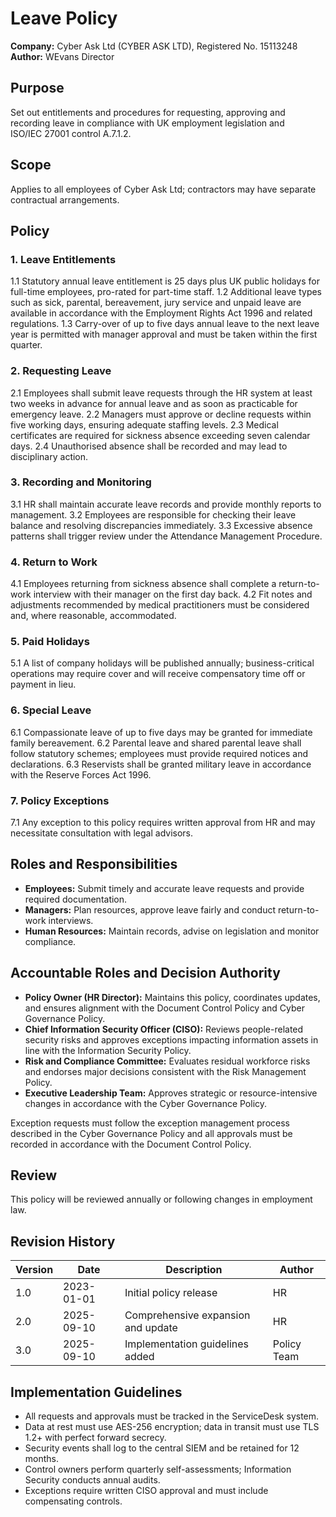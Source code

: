 # Leave Policy

**Company:** Cyber Ask Ltd (CYBER ASK LTD), Registered No. 15113248
**Author:** WEvans Director

## Purpose
Set out entitlements and procedures for requesting, approving and recording leave in compliance with UK employment legislation and ISO/IEC 27001 control A.7.1.2.

## Scope
Applies to all employees of Cyber Ask Ltd; contractors may have separate contractual arrangements.

## Policy
### 1. Leave Entitlements
1.1 Statutory annual leave entitlement is 25 days plus UK public holidays for full-time employees, pro-rated for part-time staff.
1.2 Additional leave types such as sick, parental, bereavement, jury service and unpaid leave are available in accordance with the Employment Rights Act 1996 and related regulations.
1.3 Carry-over of up to five days annual leave to the next leave year is permitted with manager approval and must be taken within the first quarter.

### 2. Requesting Leave
2.1 Employees shall submit leave requests through the HR system at least two weeks in advance for annual leave and as soon as practicable for emergency leave.
2.2 Managers must approve or decline requests within five working days, ensuring adequate staffing levels.
2.3 Medical certificates are required for sickness absence exceeding seven calendar days.
2.4 Unauthorised absence shall be recorded and may lead to disciplinary action.

### 3. Recording and Monitoring
3.1 HR shall maintain accurate leave records and provide monthly reports to management.
3.2 Employees are responsible for checking their leave balance and resolving discrepancies immediately.
3.3 Excessive absence patterns shall trigger review under the Attendance Management Procedure.

### 4. Return to Work
4.1 Employees returning from sickness absence shall complete a return-to-work interview with their manager on the first day back.
4.2 Fit notes and adjustments recommended by medical practitioners must be considered and, where reasonable, accommodated.

### 5. Paid Holidays
5.1 A list of company holidays will be published annually; business-critical operations may require cover and will receive compensatory time off or payment in lieu.

### 6. Special Leave
6.1 Compassionate leave of up to five days may be granted for immediate family bereavement.
6.2 Parental leave and shared parental leave shall follow statutory schemes; employees must provide required notices and declarations.
6.3 Reservists shall be granted military leave in accordance with the Reserve Forces Act 1996.

### 7. Policy Exceptions
7.1 Any exception to this policy requires written approval from HR and may necessitate consultation with legal advisors.

## Roles and Responsibilities
- **Employees:** Submit timely and accurate leave requests and provide required documentation.
- **Managers:** Plan resources, approve leave fairly and conduct return-to-work interviews.
- **Human Resources:** Maintain records, advise on legislation and monitor compliance.

## Accountable Roles and Decision Authority

- **Policy Owner (HR Director):** Maintains this policy, coordinates updates, and ensures alignment with the Document Control Policy and Cyber Governance Policy.
- **Chief Information Security Officer (CISO):** Reviews people-related security risks and approves exceptions impacting information assets in line with the Information Security Policy.
- **Risk and Compliance Committee:** Evaluates residual workforce risks and endorses major decisions consistent with the Risk Management Policy.
- **Executive Leadership Team:** Approves strategic or resource-intensive changes in accordance with the Cyber Governance Policy.

Exception requests must follow the exception management process described in the Cyber Governance Policy and all approvals must be recorded in accordance with the Document Control Policy.

## Review
This policy will be reviewed annually or following changes in employment law.

## Revision History
| Version | Date       | Description                        | Author |
| ------- | ---------- | ---------------------------------- | ------ |
| 1.0     | 2023-01-01 | Initial policy release             | HR     |
| 2.0     | 2025-09-10 | Comprehensive expansion and update | HR     |
| 3.0     | 2025-09-10 | Implementation guidelines added | Policy Team |

## Implementation Guidelines
- All requests and approvals must be tracked in the ServiceDesk system.
- Data at rest must use AES-256 encryption; data in transit must use TLS 1.2+ with perfect forward secrecy.
- Security events shall log to the central SIEM and be retained for 12 months.
- Control owners perform quarterly self-assessments; Information Security conducts annual audits.
- Exceptions require written CISO approval and must include compensating controls.

